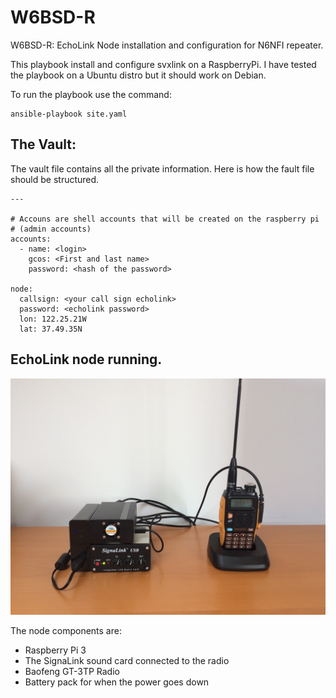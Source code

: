 # W6BSD-R

W6BSD-R: EchoLink Node installation and configuration for N6NFI repeater.

This playbook install and configure svxlink on a RaspberryPi. I have
tested the playbook on a Ubuntu distro but it should work on Debian.

To run the playbook use the command:
```
ansible-playbook site.yaml
```

## The Vault:

The vault file contains all the private information. Here is how the
fault file should be structured.

```
---

# Accouns are shell accounts that will be created on the raspberry pi
# (admin accounts)
accounts:
  - name: <login>
    gcos: <First and last name>
    password: <hash of the password>

node:
  callsign: <your call sign echolink>
  password: <echolink password>
  lon: 122.25.21W
  lat: 37.49.35N
```

## EchoLink node running.

![EchoLink Node](media/IMG_1548.JPG)

The node components are:
- Raspberry Pi 3
- The SignaLink sound card connected to the radio
- Baofeng GT-3TP Radio
- Battery pack for when the power goes down
